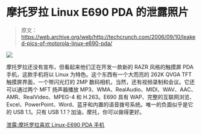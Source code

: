 # 摩托罗拉 Linux E690 PDA 的泄露照片

> 原文：<https://web.archive.org/web/http://techcrunch.com/2006/09/10/leaked-pics-of-motorola-linux-e690-pda/>

![](img/8590fe572f51dd2abdc6f7ba306759a4.png)

摩托罗拉还没有宣布，但看起来他们正在开发一款新的 RAZR 风格的触摸屏 PDA 手机，这款手机将以 Linux 为特色。这个东西有一个大而亮的 262K QVGA TFT 触摸屏界面，一个带闪光灯的 2MP 数码相机，当然，还有视频录制和会议。它还可以通过两个 MFT 扬声器播放 MP3、WMA、RealAudio、MIDI、WAV、AAC、AMR、RealVideo、MPEG-4 和 H.263。E690 具有 WAP、完整的互联网浏览、Excel、PowerPoint、Word、蓝牙和内置的语音拨号系统。唯一的负面似乎是它的 USB 1.1。只有 USB 1.1？加油，摩托，你可以做得更好。

[泄露:摩托罗拉喜欢 Linux-E690 PDA 手机](https://web.archive.org/web/20161120070847/http://gizmodo.com/gadgets/cellphones/leaked-motorola-loves-linux--e690-pda-phone-199607.php)